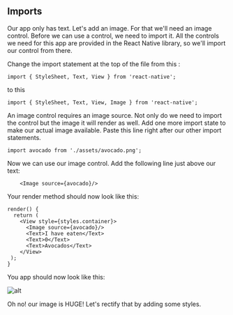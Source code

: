 ## Imports

Our app only has text. Let's add an image.  For that we'll need an image control.  Before we can use a control, we need to import it.  All the controls we need for this app are provided in the React Native library, so we'll import our control from there.

Change  the import statement at the top of the file from this :

```import { StyleSheet, Text, View } from 'react-native';```

to this 

```import { StyleSheet, Text, View, Image } from 'react-native';```


An image control requires an image source.  Not only do we need to import the control but the image it will render as well.  Add one more import state to make our actual image available.  Paste this line right after our other import statements.

    import avocado from './assets/avocado.png';

Now we can use our image control.  Add the following line just above our text:

        <Image source={avocado}/>

Your render method should now look like this:

    render() {
      return (
        <View style={styles.container}>
          <Image source={avocado}/>
          <Text>I have eaten</Text>
          <Text>0</Text>
          <Text>Avocados</Text>
        </View>
     );
    }

You app should now look like this:

![alt](assets/02/app-image.png 'app with image')


Oh no! our image is HUGE!  Let's rectify that by adding some styles.

